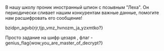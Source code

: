 В нашу школу проник иностранный шпион с позывным "Леха". Он периодически сливает нашим конкурентам важные данные, помогите нам расшифровать его сообщение!

bzidpn_agvb{rjr,tjp_vmz_hvnozm_ja_yzxmtko?}

Просто задание на шифр цезаря , флаг - genius_flag{wow,you_are_master_of_decrypt?}
